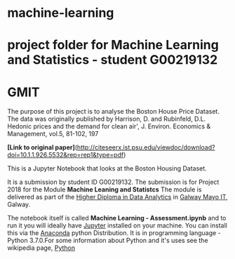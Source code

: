 # machine-learning
# project folder for Machine Learning and Statistics - student G00219132
# GMIT

The purpose of this project is to analyse the Boston House Price Dataset. The data was originally published by Harrison, D. and Rubinfeld, D.L. Hedonic prices and the demand for clean air', J. Environ. Economics & Management, vol.5, 81-102, 197

**[Link to original paper]**(http://citeseerx.ist.psu.edu/viewdoc/download?doi=10.1.1.926.5532&rep=rep1&type=pdf)

This is a Jupyter Notebook that looks at the Boston Housing Dataset. 


It is a submission by student ID G00219132. The submission is for Project 2018 for the Module **Machine Leaning and Statistcs** The module is delivered as part of the [Higher Diploma in Data Analytics](https://www.gmit.ie/computing/higher-diploma-science-computing-data-analytics-ict-skills) in [Galway Mayo IT](https://www.gmit.ie/), Galway. 

The notebook itself is called **Machine Learning - Assessment.ipynb** and to run it you will ideally have [Jupyter](https://jupyter.org/) installed on your machine. You can install this via the [Anaconda](https://www.anaconda.com/) python Distribution. It is in programming language - Python 3.7.0.For some information about Python and it's uses see the wikipedia page, [Python](https://en.wikipedia.org/wiki/Python_(programming_language)) 

